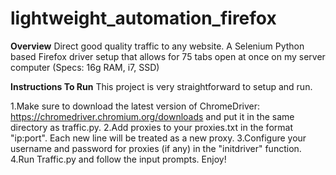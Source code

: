 # lightweight_automation_firefox
**Overview** 
Direct good quality traffic to any website. A Selenium Python based Firefox driver setup that allows for 75 tabs open at once on my server computer (Specs: 16g RAM, i7, SSD)

**Instructions To Run** 
This project is very straightforward to setup and run.

1.Make sure to download the latest version of ChromeDriver: https://chromedriver.chromium.org/downloads and put it in the same directory as traffic.py.
2.Add proxies to your proxies.txt in the format "ip:port". Each new line will be treated as a new proxy.
3.Configure your username and password for proxies (if any) in the "initdriver" function.
4.Run Traffic.py and follow the input prompts.
Enjoy!
